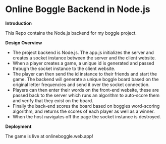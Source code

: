 # Online Boggle Backend in Node.js

**Introduction**

This Repo contains the Node.js backend for my boggle project.

**Design Overview**
 - The project backend is Node.js. The app.js initializes the server and creates a socket instance between the server and the client website.
 - When a player creates a game, a unique id is generated and passed through the socket instance to the client website.
 - The player can then send the id instance to their friends and start the game. The backend will generate a unique boggle board based on the original letter frequencies and send it over the socket connection.
 - Players can then enter their words on the front-end website, these are passed back to the server which runs an algorithm to auto-score them and verify that they exist on the board. 
 - Finally the back-end scores the board based on boggles word-scoring algorithm, and returns the scores of each player as well as a winner. 
 - When the host navigates off the page the socket instance is destroyed. 

**Deployment**

The game is live at onlineboggle.web.app!
